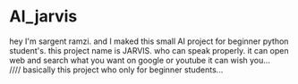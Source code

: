 # AI_jarvis
hey I'm sargent ramzi. and I maked this small AI project for beginner python student's. this project name is JARVIS.
who can speak properly. it can open web and search what you want on google or youtube it can wish you...  
//// basically this project who only for beginner students...

